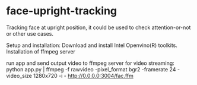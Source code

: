 # face-upright-tracking
Tracking face at upright position, it could be used to check attention-or-not or other use cases.

Setup and installation:
Download and install Intel Openvino(R) toolkits.
Installation of ffmpeg server

run app and send output video to ffmpeg server for video streaming:                                                    
python app.py | ffmpeg -f rawvideo -pixel_format bgr2 -framerate 24 -video_size 1280x720 -i - http://0.0.0.0:3004/fac.ffm
